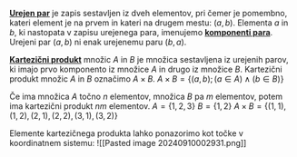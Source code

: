 <u>**Urejen par**</u> je zapis sestavljen iz dveh elementov, pri čemer je pomembno, kateri element je na prvem in kateri na drugem mestu: $(a, b)$. Elementa $a$ in $b$, ki nastopata v zapisu urejenega para, imenujemo <u>**komponenti para**</u>.
Urejeni par $(a, b)$ ni enak urejenemu paru $(b, a)$.

<u>**Kartezični produkt**</u> množic $A$ in $B$ je množica sestavljena iz urejenih parov, ki imajo prvo komponento iz množice $A$ in drugo iz množice $B$.
Kartezični produkt množic $A$ in $B$ označimo $A \times B$.
$A \times B = \{(a, b); (a \in A) \land (b \in B)\}$

Če ima množica $A$ točno $n$ elementov, množica $B$ pa $m$ elementov, potem ima kartezični produkt $nm$ elementov.
$A = \{1, 2, 3\}$
$B = \{1, 2\}$
$A \times B = \{(1,1), (1,2), (2,1), (2,2), (3,1), (3,2)\}$

Elemente kartezičnega produkta lahko ponazorimo kot točke v koordinatnem sistemu:
![[Pasted image 20240910002931.png]]